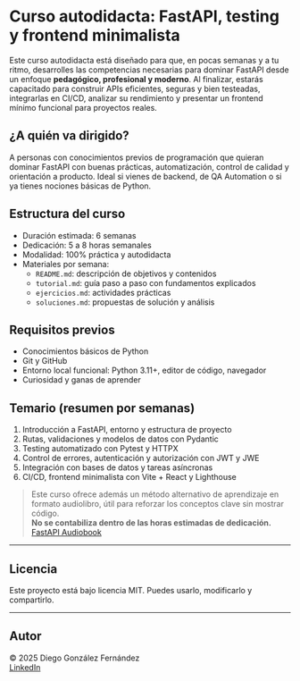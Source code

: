 # Curso autodidacta: FastAPI, testing y frontend minimalista

Este curso autodidacta está diseñado para que, en pocas semanas y a tu ritmo, desarrolles las competencias necesarias para dominar FastAPI desde un enfoque **pedagógico, profesional y moderno**. Al finalizar, estarás capacitado para construir APIs eficientes, seguras y bien testeadas, integrarlas en CI/CD, analizar su rendimiento y presentar un frontend mínimo funcional para proyectos reales.

## ¿A quién va dirigido?

A personas con conocimientos previos de programación que quieran dominar FastAPI con buenas prácticas, automatización, control de calidad y orientación a producto. Ideal si vienes de backend, de QA Automation o si ya tienes nociones básicas de Python.

## Estructura del curso

- Duración estimada: 6 semanas
- Dedicación: 5 a 8 horas semanales
- Modalidad: 100% práctica y autodidacta
- Materiales por semana:
  - `README.md`: descripción de objetivos y contenidos
  - `tutorial.md`: guía paso a paso con fundamentos explicados
  - `ejercicios.md`: actividades prácticas
  - `soluciones.md`: propuestas de solución y análisis

## Requisitos previos

- Conocimientos básicos de Python
- Git y GitHub
- Entorno local funcional: Python 3.11+, editor de código, navegador
- Curiosidad y ganas de aprender

## Temario (resumen por semanas)

1. Introducción a FastAPI, entorno y estructura de proyecto
2. Rutas, validaciones y modelos de datos con Pydantic
3. Testing automatizado con Pytest y HTTPX
4. Control de errores, autenticación y autorización con JWT y JWE
5. Integración con bases de datos y tareas asíncronas
6. CI/CD, frontend minimalista con Vite + React y Lighthouse

> Este curso ofrece además un método alternativo de aprendizaje en formato audiolibro, útil para reforzar los conceptos clave sin mostrar código.  
> **No se contabiliza dentro de las horas estimadas de dedicación.**  
> [FastAPI Audiobook](https://miejemplo.com/audiolibro-fastapi)

---

## Licencia

Este proyecto está bajo licencia MIT. Puedes usarlo, modificarlo y compartirlo.

---

## Autor

© 2025 Diego González Fernández  
[LinkedIn](https://www.linkedin.com/in/diego-gonzalez-fernandez)


